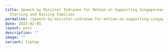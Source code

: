 ```yaml
---
title: Speech by Minister Indranee for Motion on Supporting Singaporeans in
  Starting and Raising Families
permalink: /speech-by-minister-indranee-for-motion-on-supporting-singaporeans-in-starting-and-raising-families/
date: 2025-02-05
layout: post
description: ""
image: ""
variant: tiptap
---
```

